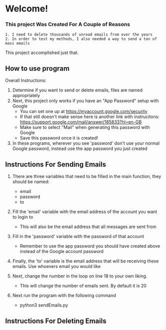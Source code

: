 # Welcome!

### This project Was Created For A Couple of Reasons 
    1. I need to delete thousands of unread emails from over the years
    2. In order to test my methods, I also needed a way to send a ton of mass emails

This project accomplished just that.

## How to use program
Overall Instructions:
1. Determine if you want to send or delete emails, files are named appropriately
2. Next, this project only works if you have an "App Password" setup with Google
    * You can set one up at https://myaccount.google.com/security
    * If that still doesn't make sense here is another link with instrucitons: https://support.google.com/mail/answer/185833?hl=en-GB
    * Make sure to select "Mail" when generating this password with Google
    * Save this password once it is created!
3. In these programs, wherever you see 'password' don't use your normal Google password, instead use the app password you just created

## Instructions For Sending Emails
1. There are three variables that need to be filled in the main function, they should be named:
    * email
    * password
    * to
2. Fill the 'email' variable with the email address of the account you want to login to
    * This will also be the email address that all messages are sent from
3. Fill in the 'password' variable with the password of that account
    * Remember to use the app password you should have created above instead of the Google account password
4. Finally, the 'to' variable is the email address that will be receiving these emails. Use whoevers email you would like 

5. Next, change the number in the loop on line 18 to your own liking. 
    * This will change the number of emails sent. By default it is 20

4. Next run the program with the following command
    * python3 sendEmails.py

## Instructions For Deleting Emails
